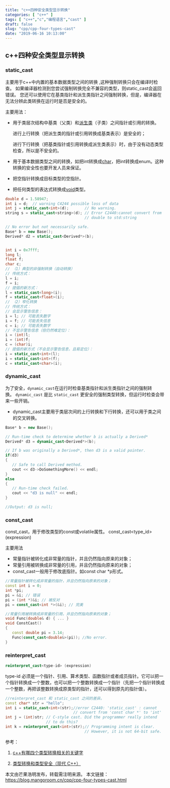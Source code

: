 ```yaml
---
title: "c++四种安全类型显示转换"
categories: [ "c++" ]
tags: [ "c++","c","编程语言","cast" ]
draft: false
slug: "cpp/cpp-four-types-cast"
date: "2019-06-16 10:13:00"
---
```


## c++四种安全类型显示转换



### static_cast



主要用于c++中内置的基本数据类型之间的转换 ,这种强制转换只会在编译时检查。 如果编译器检测到您尝试强制转换完全不兼容的类型，则static_cast会返回错误。 您还可以使用它在基类指针和派生类指针之间强制转换，但是，编译器在无法分辨此类转换在运行时是否是安全的。 

主要用法：

- 用于类层次结构中基类（父类）和[派生类](http://baike.sogou.com/lemma/ShowInnerLink.htm?lemmaId=3825458)（子类）之间指针或引用的转换。

  进行上行转换（把派生类的指针或引用转换成基类表示）是安全的；

  进行下行转换（把基类指针或引用转换成派生类表示）时，由于没有动态类型检查，所以是不安全的。

- 用于基本数据类型之间的转换，如把int转换成[char](http://baike.sogou.com/lemma/ShowInnerLink.htm?lemmaId=4836436)，把int转换成enum。这种转换的安全性也要开发人员来保证。 

- 把空指针转换成目标类型的空指针。 

- 把任何类型的表达式转换成[void](http://baike.sogou.com/lemma/ShowInnerLink.htm?lemmaId=659573)类型。

```c++
double d = 1.58947;  
int i = d;  // warning C4244 possible loss of data  
int j = static_cast<int>(d);       // No warning.  
string s = static_cast<string>(d); // Error C2440:cannot convert from  
                                   // double to std:string  

// No error but not necessarily safe.  
Base* b = new Base();  
Derived* d2 = static_cast<Derived*>(b);  


int i = 0x7fff;  
long l;  
float f;  
char c;  
// （1）典型的非强制转换（自动转换）  
// 传统方式：  
l = i;  
f = i;  
// 提倡的新方式：  
l = static_cast<long>(i);  
f = static_cast<float>(i);  
// （2）窄化转换  
// 传统方式：  
// 会显示警告信息：  
i = l; // 可能丢失数字  
i = f; // 可能丢失信息  
c = i; // 可能丢失数字  
// 不显示警告信息（但仍然难定位）：  
i = (int)l;  
i = (int)f;  
c = (char)i;  
// 提倡的新方式（不会显示警告信息，且易定位）：  
i = static_cast<int>(l);  
i = static_cast<int>(f);  
c = static_cast<char>(i);  
```



### dynamic_cast



为了安全，`dynamic_cast`在运行时检查基类指针和派生类指针之间的强制转换。 `dynamic_cast` 是比 `static_cast` 更安全的强制类型转换，但运行时检查会带来一些开销。 



- dynamic_cast主要用于类层次间的上行转换和下行转换，还可以用于类之间的交叉转换。 



```c++
Base* b = new Base();  

// Run-time check to determine whether b is actually a Derived*  
Derived* d3 = dynamic_cast<Derived*>(b);  

// If b was originally a Derived*, then d3 is a valid pointer.  
if(d3)  
{  
   // Safe to call Derived method.  
   cout << d3->DoSomethingMore() << endl;  
}  
else  
{  
   // Run-time check failed.  
   cout << "d3 is null" << endl;  
}  

//Output: d3 is null;  
```

### const_cast

const_cast，用于修改类型的const或volatile属性。 const_cast<type_id> (expression) 

主要用法

- 常量指针被转化成非常量的指针，并且仍然指向原来的对象； 
- 常量引用被转换成非常量的引用，并且仍然指向原来的对象； 
- const_cast一般用于修改底指针。如const char *p形式。 

```c++
//常量指针被转化成非常量的指针，并且仍然指向原来的对象；
const int i = 0;  
int *pi;  
pi = &i; // 错误  
pi = (int *)&i; // 被反对  
pi = const_cast<int *>(&i); // 完美 

//常量引用被转换成非常量的引用，并且仍然指向原来的对象； 
void Func(double& d) { ... }  
void ConstCast()  
{  
   const double pi = 3.14;  
   Func(const_cast<double&>(pi)); //No error.  
}  
```



### reinterpret_cast

```c++
reinterpret_cast<type-id> (expression)
```

type-id 必须是一个指针、引用、算术类型、函数指针或者成员指针。它可以把一个指针转换成一个整数，也可以把一个整数转换成一个指针（先把一个指针转换成一个整数，再把该整数转换成原类型的指针，还可以得到原先的指针值）。 

```c++
//reinterpret_cast 和 static_cast 之间的差异。
const char* str = "hello";  
int i = static_cast<int>(str);//error C2440: 'static_cast' : cannot  
                              // convert from 'const char *' to 'int'  
int j = (int)str; // C-style cast. Did the programmer really intend  
                  // to do this?  
int k = reinterpret_cast<int>(str);// Programming intent is clear.  
                                   // However, it is not 64-bit safe.  
```



参考：

1. [c++有哪四个类型转换相关的关键字](https://blog.csdn.net/weibo1230123/article/details/78713427)

2. [类型转换和类型安全（现代 C++）](https://msdn.microsoft.com/zh-cn/library/hh279667.aspx)

    

本文由芒果浩明发布，转载需注明来源。
本文链接：https://blog.mangoroom.cn/cpp/cpp-four-types-cast.html